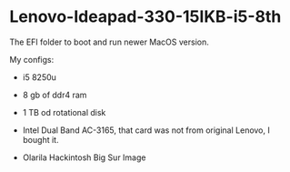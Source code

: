 # Lenovo-Ideapad-330-15IKB-i5-8th
The EFI folder to boot and run newer MacOS version.

My configs:
- i5 8250u
- 8 gb of ddr4 ram
- 1 TB od rotational disk
- Intel Dual Band AC-3165, that card was not from original Lenovo, I bought it.

- Olarila Hackintosh Big Sur Image
